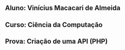 ## Aluno: Vinícius Macacari de Almeida
## Curso: Ciência da Computação
## Prova: Criação de uma API (PHP)